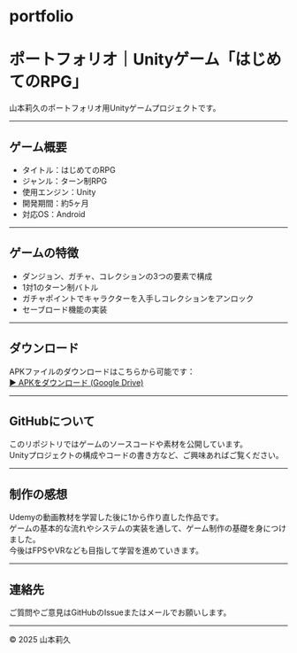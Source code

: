 # portfolio

# ポートフォリオ｜Unityゲーム「はじめてのRPG」

山本莉久のポートフォリオ用Unityゲームプロジェクトです。

---

## ゲーム概要

- タイトル：はじめてのRPG  
- ジャンル：ターン制RPG  
- 使用エンジン：Unity  
- 開発期間：約5ヶ月  
- 対応OS：Android  

---

## ゲームの特徴

- ダンジョン、ガチャ、コレクションの3つの要素で構成  
- 1対1のターン制バトル  
- ガチャポイントでキャラクターを入手しコレクションをアンロック  
- セーブロード機能の実装  

---

## ダウンロード

APKファイルのダウンロードはこちらから可能です：  
[▶ APKをダウンロード (Google Drive)](https://drive.google.com/file/d/1HNpw5LFeUNWcHxpqLkruGQ0IlyUAE7tF/view?usp=drive_link)

---

## GitHubについて

このリポジトリではゲームのソースコードや素材を公開しています。  
Unityプロジェクトの構成やコードの書き方など、ご興味あればご覧ください。

---

## 制作の感想

Udemyの動画教材を学習した後に1から作り直した作品です。  
ゲームの基本的な流れやシステムの実装を通して、ゲーム制作の基礎を身につけました。  
今後はFPSやVRなども目指して学習を進めていきます。

---

## 連絡先

ご質問やご意見はGitHubのIssueまたはメールでお願いします。

---

© 2025 山本莉久

